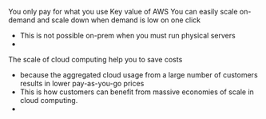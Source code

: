 You only pay for what you use
Key value of AWS
You can easily scale on-demand and scale down when demand is low on one click
- This is not possible on-prem when you must run physical servers
- 
The scale of cloud computing help you to save costs
- because the aggregated cloud usage from a large number of customers results in lower pay-as-you-go prices
- This is how customers can benefit from massive economies of scale in cloud computing.
- 